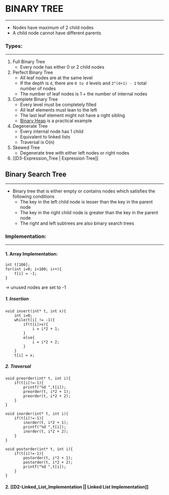 # BINARY TREE
---
- Nodes have maximum of 2 child nodes
- A child node cannot have different parents

### Types:
---
1. Full Binary Tree
   - Every node has either 0 or 2 child nodes
2. Perfect Binary Tree 
   - All leaf nodes are at the same level
   - If the depth is `d`, there are `0 to d` levels and `2^(d+1) - 1` total number of nodes
   - The number of leaf nodes is 1 + the number of internal nodes
3. Complete Binary Tree
   - Every level must be completely filled 
   - All leaf elements must lean to the left
   - The last leaf element might not have a right sibling
   - [Binary Heap](https://www.geeksforgeeks.org/binary-heap/) is a practical example
4. Degenerate Tree
   - Every internal node has 1 child 
   - Equivalent to linked lists
   - Traversal is O(n)
5. Skewed Tree
   - Degenerate tree with either left nodes or right nodes
6. [[D3-Expression_Tree | Expression Tree]]


## Binary Search Tree
----
- Binary tree that is either empty or contains nodes which satisfies the following conditions
  - The key in the left child node is lesser than the key in the parent node
  - The key in the right child node is greater than the key in the parent node
  - The right and left subtrees are also binary search trees

### Implementation:
----
#### 1. Array Implementation:
```
int t[100];
for(int i=0; i<100; i++){
	t[i] = -1;
}
```
-> unused nodes are set to -1

##### 1. Insertion
```
void insert(int* t, int x){
    int i=0;
    while(t[i] != -1){
        if(t[i]>x){
            i = i*2 + 1;
        }
        else{
            i = i*2 + 2;
        }
    }
    t[i] = x;
```

##### 2. Traversal
```
void preorder(int* t, int i){
    if(t[i]!=-1){
        printf("%d ",t[i]);
        preorder(t, i*2 + 1);
        preorder(t, i*2 + 2);
    }
}
```

```
void inorder(int* t, int i){
    if(t[i]!=-1){
        inorder(t, i*2 + 1);
        printf("%d ",t[i]);
        inorder(t, i*2 + 2);
    }
}
```

```
void postorder(int* t, int i){
    if(t[i]!=-1){
        postorder(t, i*2 + 1);
        postorder(t, i*2 + 2);
        printf("%d ",t[i]);
    }
}
```

#### 2. [[D2-Linked_List_Implementation || Linked List Implementation]]


